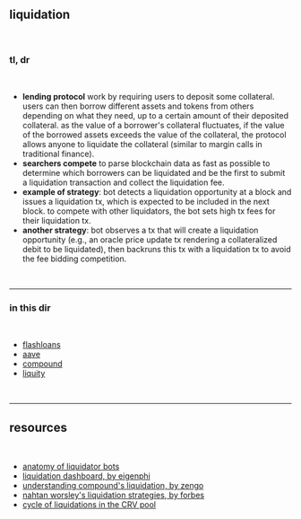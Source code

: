 ## liquidation

<br>

### tl, dr

<br>

* **lending protocol** work by requiring users to deposit some collateral. users can then borrow different assets and tokens from others depending on what they need, up to a certain amount of their deposited collateral. as the value of a borrower's collateral fluctuates, if the value of the borrowed assets exceeds the value of the collateral, the protocol allows anyone to liquidate the collateral (similar to margin calls in traditional finance). 
* **searchers compete** to parse blockchain data as fast as possible to determine which borrowers can be liquidated and be the first to submit a liquidation transaction and collect the liquidation fee.
* **example of strategy**: bot detects a liquidation opportunity at a block and issues a liquidation tx, which is expected to be included in the next block. to compete with other liquidators, the bot sets high tx fees for their liquidation tx.
* **another strategy**: bot observes a tx that will create a liquidation opportunity (e.g., an oracle price update tx rendering a collateralized debit to be liquidated), then backruns this tx with a liquidation tx to avoid the fee bidding competition.

<br>

---

### in this dir

<br>

* [flashloans](flashloans)
* [aave](aave.md)
* [compound](compound.md)
* [liquity](liquity.md)


<br>

---

## resources

<br>

* [anatomy of liquidator bots](https://github.com/go-outside-labs/mev-toolkit/blob/main/anatomy_of_mev_bots/bots/liquidators.md)
* [liquidation dashboard, by eigenphi](https://eigenphi.io/mev/ethereum/liquidation)
* [understanding compound's liquidation, by zengo](https://zengo.com/understanding-compounds-liquidation/)
* [nahtan worsley's liquidation strategies, by forbes](https://www.forbes.com/sites/jeffkauflin/2022/10/11/the-secretive-world-of-mev-where-crypto-bots-scalp-investors-for-big-profits/?sh=25489eda2d8d) 
* [cycle of liquidations in the CRV pool](https://twitter.com/AaveAave/status/1595168982541209611)
